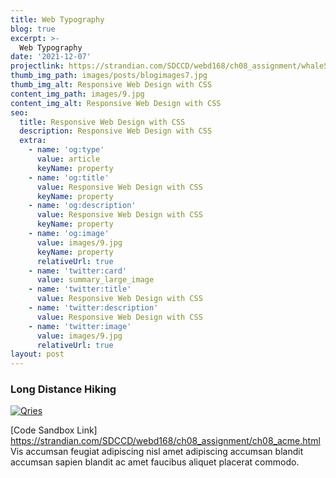 ```yaml
---
title: Web Typography
blog: true
excerpt: >-
  Web Typography
date: '2021-12-07'
projectlink: https://strandian.com/SDCCD/webd168/ch08_assignment/whaleShark/whaleShark.html
thumb_img_path: images/posts/blogimages7.jpg
thumb_img_alt: Responsive Web Design with CSS
content_img_path: images/9.jpg
content_img_alt: Responsive Web Design with CSS
seo:
  title: Responsive Web Design with CSS
  description: Responsive Web Design with CSS
  extra:
    - name: 'og:type'
      value: article
      keyName: property
    - name: 'og:title'
      value: Responsive Web Design with CSS
      keyName: property
    - name: 'og:description'
      value: Responsive Web Design with CSS
      keyName: property
    - name: 'og:image'
      value: images/9.jpg
      keyName: property
      relativeUrl: true
    - name: 'twitter:card'
      value: summary_large_image
    - name: 'twitter:title'
      value: Responsive Web Design with CSS
    - name: 'twitter:description'
      value: Responsive Web Design with CSS
    - name: 'twitter:image'
      value: images/9.jpg
      relativeUrl: true
layout: post
---
```


### Long Distance Hiking
<a href="https://strandian.com/SDCCD/webd168/ch08_assignment/ch08_acme.html" target="_blank">
  <img alt="Qries" src="/images/5.jpg">
</a>

[Code Sandbox Link] <a href="https://strandian.com/SDCCD/webd168/ch08_assignment/ch08_acme.html" target="_blank">https://strandian.com/SDCCD/webd168/ch08_assignment/ch08_acme.html</a><br />
Vis accumsan feugiat adipiscing nisl amet adipiscing accumsan blandit accumsan sapien blandit ac amet faucibus aliquet placerat commodo.